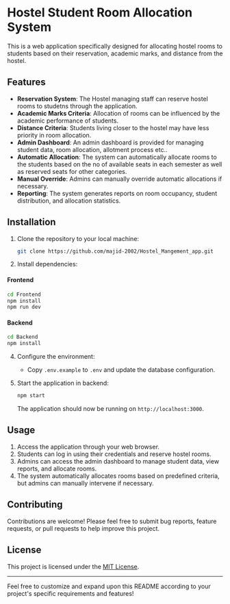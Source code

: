 # Hostel Student Room Allocation System

This is a web application specifically designed for allocating hostel rooms to students based on their reservation, academic marks, and distance from the hostel.

## Features

- **Reservation System**: The Hostel managing staff can reserve hostel rooms to studetns through the application.
- **Academic Marks Criteria**: Allocation of rooms can be influenced by the academic performance of students.
- **Distance Criteria**: Students living closer to the hostel may have less priority in room allocation.
- **Admin Dashboard**: An admin dashboard is provided for managing student data, room allocation, allotment process etc..
- **Automatic Allocation**: The system can automatically allocate rooms to the students based on the no of available seats in each semester as well as reserved seats for other categories.
- **Manual Override**: Admins can manually override automatic allocations if necessary.
- **Reporting**: The system generates reports on room occupancy, student distribution, and allocation statistics.

## Installation

1. Clone the repository to your local machine:

    ```bash
    git clone https://github.com/majid-2002/Hostel_Mangement_app.git
    ```

2. Install dependencies:

#### Frontend

   ```bash
   cd Frontend
   npm install
   npm run dev
   ```

#### Backend

   ```bash
   cd Backend
   npm install
   ```

4. Configure the environment:

    - Copy `.env.example` to `.env` and update the database configuration.
  
5. Start the application in backend:

    ```bash
    npm start
    ```

    The application should now be running on `http://localhost:3000`.

## Usage

1. Access the application through your web browser.
2. Students can log in using their credentials and reserve hostel rooms.
3. Admins can access the admin dashboard to manage student data, view reports, and allocate rooms.
4. The system automatically allocates rooms based on predefined criteria, but admins can manually intervene if necessary.

## Contributing

Contributions are welcome! Please feel free to submit bug reports, feature requests, or pull requests to help improve this project.

## License

This project is licensed under the [MIT License](LICENSE).

---

Feel free to customize and expand upon this README according to your project's specific requirements and features!
